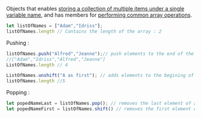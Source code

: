 Objects that enables [storing a collection of multiple items under a single variable name](https://developer.mozilla.org/en-US/docs/Learn/JavaScript/First_steps/Arrays), and has members for [performing common array operations](https://developer.mozilla.org/en-US/docs/Web/JavaScript/Reference/Global_Objects/Array#examples).
```js
let listOfNames = ["Adam","Idriss"];
listOfNames.length // Contains the length of the array : 2
```
Pushing : 
```js
listOfNames.push("Alfred","Jeanne");// push elements to the end of the array :
//["Adam","Idriss","Alfred","Jeanne"]
ListOfNames.length // 4

ListOfNames.unshift("A as first"); // adds elements to the begining of an array
listOfNames.length //5
```
Popping :
```js
let popedNameLast = listOfNames.pop(); // removes the last element of an array //returns undefined if the array is empty
let popedNameFirst = listOfNames.shift() // removes the first element of an array //returns undefined if the array is empty
```
